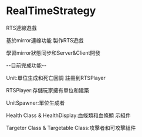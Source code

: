 # RealTimeStrategy
 RTS連線遊戲

 基於mirror連線功能 製作RTS遊戲

 學習mirror狀態同步和Server&Client開發

 --目前完成功能--

 Unit:單位生成和死亡回調 註冊到RTSPlayer

 RTSPlayer:存儲玩家擁有單位和建築 

 UnitSpawner:單位生成者

 Health Class & HealthDisplay:血條類和血條顯
 示組件
 
 Targeter Class & Targetable Class:攻擊者和可攻擊組件
